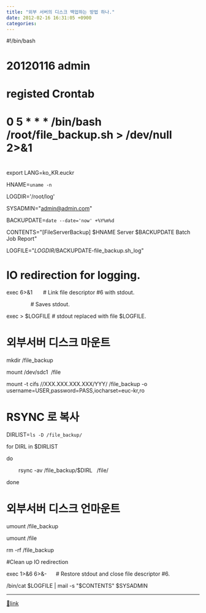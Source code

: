 ```yaml
---
title: "외부 서버의 디스크 백업하는 방법 하나."
date: 2012-02-16 16:31:05 +0900
categories: 
---
```

  

#!/bin/bash

  


# 20120116 admin

  


# registed Crontab

# 0 5 * * * /bin/bash /root/file_backup.sh &gt; /dev/null 2&gt;&amp;1

#

  


export LANG=ko_KR.euckr

  


HNAME=`uname -n`

LOGDIR='/root/log'

SYSADMIN="admin@admin.com"

BACKUPDATE=`date --date='now' +%Y%m%d`

CONTENTS="[FileServerBackup] $HNAME Server $BACKUPDATE Batch Job Report"

LOGFILE="$LOGDIR/$BACKUPDATE-file_backup.sh_log"

  


# IO redirection for logging.

exec 6&gt;&amp;1       # Link file descriptor #6 with stdout.

                # Saves stdout.

exec &gt; $LOGFILE # stdout replaced with file $LOGFILE.

  


# 외부서버 디스크 마운트

mkdir /file_backup

mount /dev/sdc1  /file

mount -t cifs //XXX.XXX.XXX.XXX/YYY/ /file_backup -o username=USER,password=PASS,iocharset=euc-kr,ro

  


# RSYNC 로 복사

DIRLIST=`ls -D /file_backup/`

for DIRL in $DIRLIST

do

        rsync -av /file_backup/$DIRL   /file/

done

  


# 외부서버 디스크 언마운트

umount /file_backup

umount /file

rm -rf /file_backup

  


#Clean up IO redirection

exec 1&gt;&amp;6 6&gt;&amp;-      # Restore stdout and close file descriptor #6.

  


/bin/cat $LOGFILE | mail -s "$CONTENTS" $SYSADMIN





  ***
[🔗link](http://www.mins01.com/mh/tech/read/759)